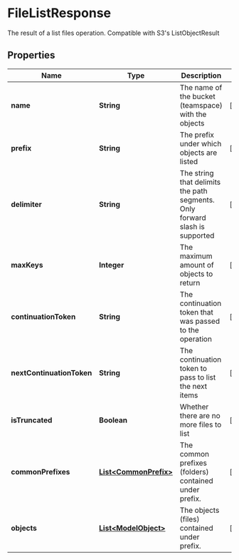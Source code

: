 

# FileListResponse

The result of a list files operation. Compatible with S3's ListObjectResult

## Properties

| Name | Type | Description | Notes |
|------------ | ------------- | ------------- | -------------|
|**name** | **String** | The name of the bucket (teamspace) with the objects |  [optional] |
|**prefix** | **String** | The prefix under which objects are listed |  [optional] |
|**delimiter** | **String** | The string that delimits the path segments. Only forward slash is supported |  [optional] |
|**maxKeys** | **Integer** | The maximum amount of objects to return |  [optional] |
|**continuationToken** | **String** | The continuation token that was passed to the operation |  [optional] |
|**nextContinuationToken** | **String** | The continuation token to pass to list the next items |  [optional] |
|**isTruncated** | **Boolean** | Whether there are no more files to list |  [optional] |
|**commonPrefixes** | [**List&lt;CommonPrefix&gt;**](CommonPrefix.md) | The common prefixes (folders) contained under prefix. |  [optional] |
|**objects** | [**List&lt;ModelObject&gt;**](ModelObject.md) | The objects (files) contained under prefix. |  [optional] |



